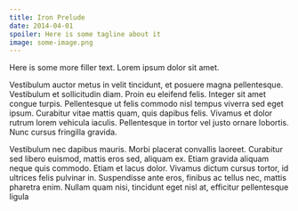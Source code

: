```yaml
---
title: Iron Prelude
date: 2014-04-01
spoiler: Here is some tagline about it
image: some-image.png
---
```

Here is some more filler text. Lorem ipsum dolor sit amet.

Vestibulum auctor metus in velit tincidunt, et posuere magna pellentesque. Vestibulum et sollicitudin diam. Proin eu eleifend felis. Integer sit amet congue turpis. Pellentesque ut felis commodo nisl tempus viverra sed eget ipsum. Curabitur vitae mattis quam, quis dapibus felis. Vivamus et dolor rutrum lorem vehicula iaculis. Pellentesque in tortor vel justo ornare lobortis. Nunc cursus fringilla gravida.

Vestibulum nec dapibus mauris. Morbi placerat convallis laoreet. Curabitur sed libero euismod, mattis eros sed, aliquam ex. Etiam gravida aliquam neque quis commodo. Etiam et lacus dolor. Vivamus dictum cursus tortor, id ultrices felis pulvinar in. Suspendisse ante eros, finibus ac tellus nec, mattis pharetra enim. Nullam quam nisi, tincidunt eget nisl at, efficitur pellentesque ligula

